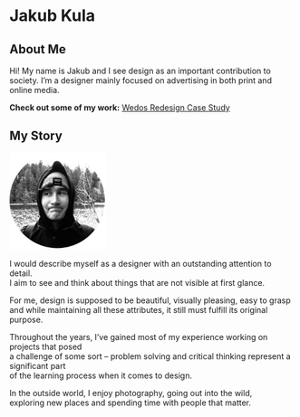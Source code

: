# Jakub Kula

## About Me

Hi! My name is Jakub and I see design as an important contribution to society. I’m a designer mainly focused on advertising in both print and online media.

**Check out some of my work:**
[Wedos Redesign Case Study](case-study.md)

## My Story
<img src="img/00_kula_headshot.png" alt="Closeup portrait of a person looking away from the camera while making a silly sad face." width="170px"/>

I would describe myself as a designer with an outstanding attention to detail. <br> I aim to see and think about things that are not visible at first glance.

For me, design is supposed to be beautiful, visually pleasing, easy to grasp <br> and while maintaining all these attributes, it still must fulfill its original purpose.

Throughout the years, I’ve gained most of my experience working on projects that posed <br> a challenge of some sort – problem solving and critical thinking represent a significant part <br> of the learning process when it comes to design.

In the outside world, I enjoy photography, going out into the wild, <br> exploring new places and spending time with people that matter.
